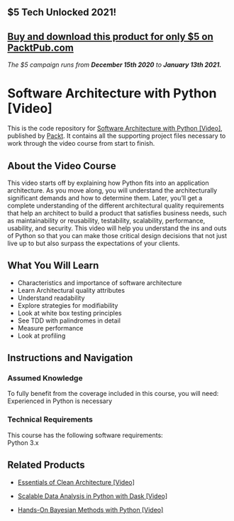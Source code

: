 ## $5 Tech Unlocked 2021!
[Buy and download this product for only $5 on PacktPub.com](https://www.packtpub.com/)
-----
*The $5 campaign         runs from __December 15th 2020__ to __January 13th 2021.__*

# Software Architecture with Python [Video]
This is the code repository for [Software Architecture with Python [Video]](https://www.packtpub.com/application-development/software-architecture-python-video?utm_source=github&utm_medium=repository&utm_campaign=9781788624855), published by [Packt](https://www.packtpub.com/?utm_source=github). It contains all the supporting project files necessary to work through the video course from start to finish.
## About the Video Course
This video starts off by explaining how Python fits into an application architecture. As you move along, you will understand the architecturally significant demands and how to determine them. Later, you’ll get a complete understanding of the different architectural quality requirements that help an architect to build a product that satisfies business needs, such as maintainability or reusability, testability, scalability, performance, usability, and security. 
This video will help you understand the ins and outs of Python so that you can make those critical design decisions that not just live up to but also surpass the expectations of your clients.

<H2>What You Will Learn</H2>
<DIV class=book-info-will-learn-text>
<UL>
<LI>Characteristics and importance of software architecture 
<LI>Learn Architectural quality attributes 
<LI>Understand readability 
<LI>Explore strategies for modifiability 
<LI>Look at white box testing principles 
<LI>See TDD with palindromes in detail 
<LI>Measure performance 
<LI>Look at profiling </LI></UL></DIV>

## Instructions and Navigation
### Assumed Knowledge
To fully benefit from the coverage included in this course, you will need:<br/>
Experienced in Python is necessary
### Technical Requirements
This course has the following software requirements:<br/>
Python 3.x

## Related Products
* [Essentials of Clean Architecture [Video]](https://www.packtpub.com/application-development/essentials-clean-architecture-video?utm_source=github&utm_medium=repository&utm_campaign=9781789808216)

* [Scalable Data Analysis in Python with Dask [Video]](https://www.packtpub.com/web-development/scalable-data-analysis-python-dask-video?utm_source=github&utm_medium=repository&utm_campaign=9781789808926)

* [Hands-On Bayesian Methods with Python [Video]](https://www.packtpub.com/big-data-and-business-intelligence/hands-bayesian-methods-python-video?utm_source=github&utm_medium=repository&utm_campaign=9781789347692)

